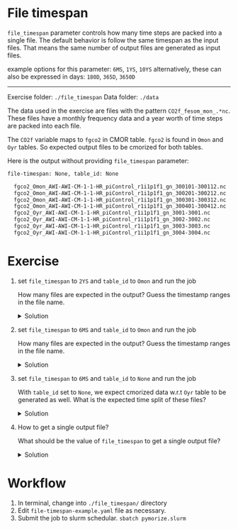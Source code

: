 # File timespan

`file_timespan` parameter controls how many time steps are packed into a single file.
The default behavior is follow the same timespan as the input files. That means the same number of output files are generated as input files.

example options for this parameter: `6MS`, `1YS`, `10YS`
alternatively, these can also be expressed in days: `180D`, `365D`, `3650D`

---

Exercise folder: `./file_timespan`
Data folder: `./data`

The data used in the exercise are files with the pattern `CO2f_fesom_mon_.*nc`.
These files have a monthly frequency data and a year worth of time steps are packed into each file.

The `CO2f` variable maps to `fgco2` in CMOR table. `fgco2` is found in `Omon` and `Oyr` tables. So expected output files to be cmorized for both tables.

Here is the output without  providing `file_timespan` parameter:

```bash
file-timespan: None, table_id: None

  fgco2_Omon_AWI-AWI-CM-1-1-HR_piControl_r1i1p1f1_gn_300101-300112.nc
  fgco2_Omon_AWI-AWI-CM-1-1-HR_piControl_r1i1p1f1_gn_300201-300212.nc
  fgco2_Omon_AWI-AWI-CM-1-1-HR_piControl_r1i1p1f1_gn_300301-300312.nc
  fgco2_Omon_AWI-AWI-CM-1-1-HR_piControl_r1i1p1f1_gn_300401-300412.nc
  fgco2_Oyr_AWI-AWI-CM-1-1-HR_piControl_r1i1p1f1_gn_3001-3001.nc
  fgco2_Oyr_AWI-AWI-CM-1-1-HR_piControl_r1i1p1f1_gn_3002-3002.nc
  fgco2_Oyr_AWI-AWI-CM-1-1-HR_piControl_r1i1p1f1_gn_3003-3003.nc
  fgco2_Oyr_AWI-AWI-CM-1-1-HR_piControl_r1i1p1f1_gn_3004-3004.nc
```

# Exercise

1. set `file_timespan` to `2YS` and `table_id` to `Omon` and run the job

   How many files are expected in the output?
   Guess the timestamp ranges in the file name.

   <details>
    <summary>Solution</summary>

    Set the following in `file-timespan-example.yaml```
    ```yaml
    rules:
      - name: fgco2
        [ ... ]
        file_timespan: "2YS"
        table_id: Omon
        [ ... ]
    ```

    After running pymor the following files should have been created:
    ```bash
    fgco2_Omon_AWI-AWI-CM-1-1-HR_piControl_r1i1p1f1_gn_300101-300212.nc
    fgco2_Omon_AWI-AWI-CM-1-1-HR_piControl_r1i1p1f1_gn_300301-300412.nc
    fgco2_Omon_AWI-AWI-CM-1-1-HR_piControl_r1i1p1f1_gn_300501-300512.nc
    ```

  </details>

2. set `file_timespan` to `6MS` and `table_id` to `Omon` and run the job

   How many files are expected in the output?
   Guess the timestamp ranges in the file name.

   <details>
    <summary>Solution</summary>

    ```bash
    fgco2_Omon_AWI-AWI-CM-1-1-HR_piControl_r1i1p1f1_gn_300101-300106.nc
    fgco2_Omon_AWI-AWI-CM-1-1-HR_piControl_r1i1p1f1_gn_300107-300112.nc
    fgco2_Omon_AWI-AWI-CM-1-1-HR_piControl_r1i1p1f1_gn_300201-300206.nc
    fgco2_Omon_AWI-AWI-CM-1-1-HR_piControl_r1i1p1f1_gn_300207-300212.nc
    fgco2_Omon_AWI-AWI-CM-1-1-HR_piControl_r1i1p1f1_gn_300301-300306.nc
    fgco2_Omon_AWI-AWI-CM-1-1-HR_piControl_r1i1p1f1_gn_300307-300312.nc
    fgco2_Omon_AWI-AWI-CM-1-1-HR_piControl_r1i1p1f1_gn_300401-300406.nc
    fgco2_Omon_AWI-AWI-CM-1-1-HR_piControl_r1i1p1f1_gn_300407-300412.nc
    fgco2_Omon_AWI-AWI-CM-1-1-HR_piControl_r1i1p1f1_gn_300501-300506.nc
    fgco2_Omon_AWI-AWI-CM-1-1-HR_piControl_r1i1p1f1_gn_300507-300512.nc
    ```

   </details>

3. set `file_timespan` to `6MS` and `table_id` to `None` and run the job

   With `table_id` set to `None`, we expect cmorized data w.r.t `Oyr` table to be generated as well.
   What is the expected time split of these files?
   
   <details>
    <summary>Solution</summary>

    ```bash
    fgco2_Omon_AWI-AWI-CM-1-1-HR_piControl_r1i1p1f1_gn_300101-300106.nc
    fgco2_Omon_AWI-AWI-CM-1-1-HR_piControl_r1i1p1f1_gn_300107-300112.nc
    fgco2_Omon_AWI-AWI-CM-1-1-HR_piControl_r1i1p1f1_gn_300201-300206.nc
    fgco2_Omon_AWI-AWI-CM-1-1-HR_piControl_r1i1p1f1_gn_300207-300212.nc
    fgco2_Omon_AWI-AWI-CM-1-1-HR_piControl_r1i1p1f1_gn_300301-300306.nc
    fgco2_Omon_AWI-AWI-CM-1-1-HR_piControl_r1i1p1f1_gn_300307-300312.nc
    fgco2_Omon_AWI-AWI-CM-1-1-HR_piControl_r1i1p1f1_gn_300401-300406.nc
    fgco2_Omon_AWI-AWI-CM-1-1-HR_piControl_r1i1p1f1_gn_300407-300412.nc
    fgco2_Omon_AWI-AWI-CM-1-1-HR_piControl_r1i1p1f1_gn_300501-300506.nc
    fgco2_Omon_AWI-AWI-CM-1-1-HR_piControl_r1i1p1f1_gn_300507-300512.nc
    fgco2_Oyr_AWI-AWI-CM-1-1-HR_piControl_r1i1p1f1_gn_3001-3001.nc
    fgco2_Oyr_AWI-AWI-CM-1-1-HR_piControl_r1i1p1f1_gn_3002-3002.nc
    fgco2_Oyr_AWI-AWI-CM-1-1-HR_piControl_r1i1p1f1_gn_3003-3003.nc
    fgco2_Oyr_AWI-AWI-CM-1-1-HR_piControl_r1i1p1f1_gn_3004-3004.nc
    ```

   </details>

4. How to get a single output file?

   What should be the value of `file_timespan` to get a single output file?

   <details>
    <summary>Solution</summary>

   The value of `file_timespan` should be large enough to include all time steps.

    ```yaml
        file_timespan: 10YS
    ```
   
   Setting `file_timespan` to some value requires a bit of knowlege of time-span of source data.
   
   An alternative approach is to have keyword like `single_file` that `file_timespan` can accept.
   If you need such a feature, please raise an issue on github or better yet, submit a pull request.
   </details>

# Workflow

1. In terminal, change into `./file_timespan/` directory
2. Edit `file-timespan-example.yaml` file as necessary.
3. Submit the job to slurm schedular. `sbatch pymorize.slurm`
